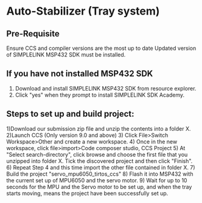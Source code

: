 # Auto-Stabilizer (Tray system)

## Pre-Requisite
Ensure CCS and compiler versions are the most up to date
Updated version of SIMPLELINK MSP432 SDK must be installed.

## If you have not installed MSP432 SDK
1) Download and install SIMPLELINK MSP432 SDK from resource explorer.
2) Click "yes" when they prompt to install SIMPLELINK SDK Academy.

## Steps to set up and build project:
1)Download our submission zip file and unzip the contents into a folder X.
2)Launch CCS (Only version 9.0 and above)
3) Click File>Switch Workspace>Other and create a new workspace.
4) Once in the new workspace, click file>import>Code composer studio, CCS Project
5) At "Select search-directory", click browse and choose the first file that you unzipped into folder X. Tick the discovered project and then click "Finish".
6) Repeat Step 4 and this time import the other file contained in folder X.
7) Build the project "servo_mpu6050_tirtos_ccs"
8) Flash it into MSP432 with the current set up of MPU6050 and the servo motor.
9) Wait for up to 10 seconds for the MPU and the Servo motor to be set up, and when the tray starts moving, means the project have been successfully set up.



